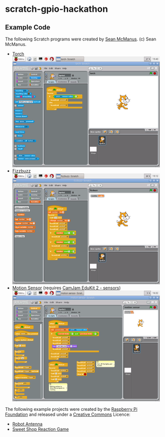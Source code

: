 # scratch-gpio-hackathon
## Example Code
The following Scratch programs were created by [Sean McManus](https://twitter.com/musicandwords).  (c) Sean McManus.

- [Torch](torch.sb)
   ![screenshot](torch.png)
- [Fizzbuzz](fizzbuzz.sb)
   ![screenshot](fizzbuzz.png)
- [Motion Sensor](motion-sensor.sb) (requires [CamJam EduKit 2 - sensors](http://camjam.me/?page_id=623))
   ![screenshot](motion-sensor.png) 

The following example projects were created by the [Raspberry Pi Foundation](http://www.raspberrypi.org/) and released under a [Creative Commons](http://www.raspberrypi.org/creative-commons/) Licence:

- [Robot Antenna](Worksheet-Sweet-Shop-Reaction-Game-Raspberry-Pi-Learning-Resources.pdf)
- [Sweet Shop Reaction Game](Worksheet-Robot-Antenna-Raspberry-Pi-Learning-Resources.pdf)

